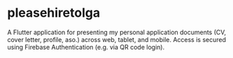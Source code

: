 # pleasehiretolga
A Flutter application for presenting my personal application documents (CV, cover letter, profile, aso.) across web, tablet, and mobile. Access is secured using Firebase Authentication (e.g. via QR code login).
